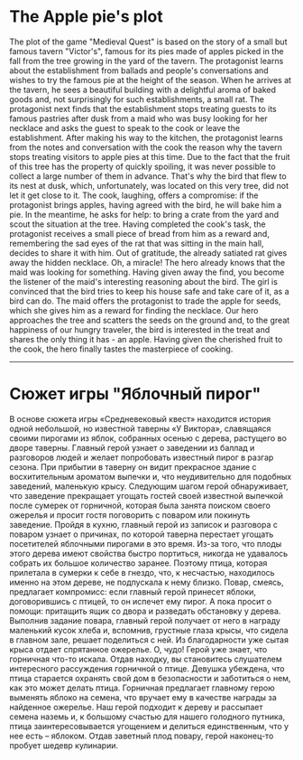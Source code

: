 # The Apple pie's plot
The plot of the game "Medieval Quest" is based on the story of a small but famous tavern "Victor's", famous for its pies made of apples picked in the fall from the tree growing in the yard of the tavern. The protagonist learns about the establishment from ballads and people's conversations and wishes to try the famous pie at the height of the season. When he arrives at the tavern, he sees a beautiful building with a delightful aroma of baked goods and, not surprisingly for such establishments, a small rat. The protagonist next finds that the establishment stops treating guests to its famous pastries after dusk from a maid who was busy looking for her necklace and asks the guest to speak to the cook or leave the establishment.
After making his way to the kitchen, the protagonist learns from the notes and conversation with the cook the reason why the tavern stops treating visitors to apple pies at this time. Due to the fact that the fruit of this tree has the property of quickly spoiling, it was never possible to collect a large number of them in advance. That's why the bird that flew to its nest at dusk, which, unfortunately, was located on this very tree, did not let it get close to it.
The cook, laughing, offers a compromise: if the protagonist brings apples, having agreed with the bird, he will bake him a pie. In the meantime, he asks for help: to bring a crate from the yard and scout the situation at the tree. Having completed the cook's task, the protagonist receives a small piece of bread from him as a reward and, remembering the sad eyes of the rat that was sitting in the main hall, decides to share it with him. Out of gratitude, the already satiated rat gives away the hidden necklace. Oh, a miracle! The hero already knows that the maid was looking for something. Having given away the find, you become the listener of the maid's interesting reasoning about the bird. The girl is convinced that the bird tries to keep his house safe and take care of it, as a bird can do. The maid offers the protagonist to trade the apple for seeds, which she gives him as a reward for finding the necklace.
Our hero approaches the tree and scatters the seeds on the ground and, to the great happiness of our hungry traveler, the bird is interested in the treat and shares the only thing it has - an apple. 
Having given the cherished fruit to the cook, the hero finally tastes the masterpiece of cooking.
***
# Сюжет игры "Яблочный пирог"
В основе сюжета игры «Средневековый квест» находится история одной небольшой, но известной таверны «У Виктора», славящаяся своими пирогами из яблок, собранных осенью с дерева, растущего во дворе таверны. Главный герой узнает о заведении из баллад и разговоров людей и желает попробовать известный пирог в разгар сезона. При прибытии в таверну он видит прекрасное здание с восхитительным ароматом выпечки и, что неудивительно для подобных заведений, маленькую крысу. Следующим шагом герой обнаруживает, что заведение прекращает угощать гостей своей известной выпечкой после сумерек от горничной, которая была занята поиском своего ожерелья и просит гостя поговорить с поваром или покинуть заведение.
 Пройдя в кухню, главный герой из записок и разговора с поваром узнает о причинах, по которой таверна перестает угощать посетителей яблочными пирогами в это время. Из-за того, что плоды этого дерева имеют свойства быстро портиться, никогда не удавалось собрать их большое количество заранее. Поэтому птица, которая прилетала в сумерки к себе в гнездо, что, к несчастью, находилось именно на этом дереве, не подпускала к нему близко.
Повар, смеясь, предлагает компромисс: если главный герой принесет яблоки, договорившись с птицей, то он испечет ему пирог. А пока просит о помощи: притащить ящик со двора и разведать обстановку у дерева. Выполнив задание повара, главный герой получает от него в награду маленький кусок хлеба и, вспомнив, грустные глаза крысы, что сидела в главном зале, решает поделиться с ней. Из благодарности уже сытая крыса отдает спрятанное ожерелье. О, чудо! Герой уже знает, что горничная что-то искала. Отдав находку, вы становитесь слушателем интересного рассуждения горничной о птице. Девушка убеждена, что птица старается охранять свой дом в безопасности и заботиться о нем, как это может делать птица. Горничная предлагает главному герою выменять яблоко на семена, что вручает ему в качестве награды за найденное ожерелье.
Наш герой подходит к дереву и рассыпает семена наземь и, к большому счастью для нашего голодного путника, птица заинтересовывается угощением и делиться единственным, что у нее есть – яблоком. 
Отдав заветный плод повару, герой наконец-то пробует шедевр кулинарии.
